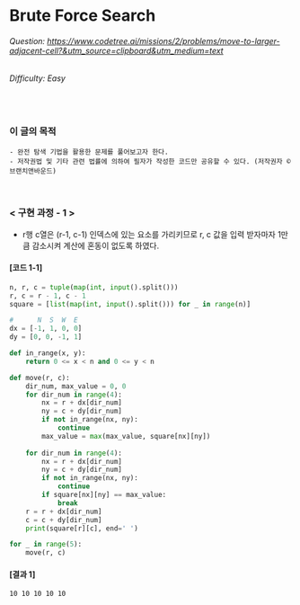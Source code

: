 # Brute Force Search
###### Question: https://www.codetree.ai/missions/2/problems/move-to-larger-adjacent-cell?&utm_source=clipboard&utm_medium=text
###### Difficulty: Easy
<br/>

### 이 글의 목적
    - 완전 탐색 기법을 활용한 문제를 풀어보고자 한다.
    - 저작권법 및 기타 관련 법률에 의하여 필자가 작성한 코드만 공유할 수 있다. (저작권자 © 브랜치앤바운드)
<br/>

### < 구현 과정 - 1 >
- r행 c열은 (r-1, c-1) 인덱스에 있는 요소를 가리키므로 r, c 값을 입력 받자마자 1만큼 감소시켜 계산에 혼동이 없도록 하였다.
#### [코드 1-1]
```python
n, r, c = tuple(map(int, input().split()))
r, c = r - 1, c - 1
square = [list(map(int, input().split())) for _ in range(n)]

#      N  S  W  E
dx = [-1, 1, 0, 0]
dy = [0, 0, -1, 1]

def in_range(x, y):
    return 0 <= x < n and 0 <= y < n

def move(r, c):
    dir_num, max_value = 0, 0
    for dir_num in range(4):
        nx = r + dx[dir_num]
        ny = c + dy[dir_num]
        if not in_range(nx, ny):
            continue
        max_value = max(max_value, square[nx][ny])
    
    for dir_num in range(4):
        nx = r + dx[dir_num]
        ny = c + dy[dir_num]
        if not in_range(nx, ny):
            continue
        if square[nx][ny] == max_value:
            break
    r = r + dx[dir_num]
    c = c + dy[dir_num]
    print(square[r][c], end=' ')

for _ in range(5):
    move(r, c)
```
#### [결과 1]
```plaintext
10 10 10 10 10
```
